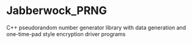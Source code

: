 # Jabberwock_PRNG
C++ pseudorandom number generator library with data generation and one-time-pad style encryption driver programs
